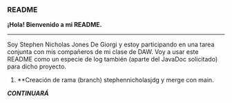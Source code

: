 ### README

**¡Hola! Bienvenido a mi README.**

--------------------------------------

Soy Stephen Nicholas Jones De Giorgi y estoy participando en una tarea conjunta con mis compañeros de mi clase de DAW.
Voy a usar este README como un especie de log también (aparte del JavaDoc solicitado) para dicho proyecto.

1. **Creación de rama (branch) stephennicholasjdg y merge con main.

***CONTINUARÁ***